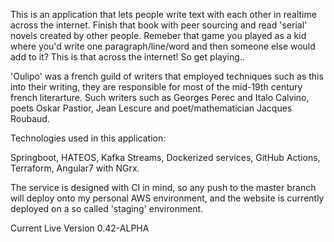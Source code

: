 This is an application that lets people write text with each other in realtime across the internet. Finish that book with peer sourcing and read 'serial' novels created by other people. Remeber that game you played as a kid where you'd write one paragraph/line/word and then someone else would add to it? This is that across the internet! So get playing..

'Oulipo' was a french guild of writers that employed techniques such as this into their writing, they are responsible for most of the mid-19th century french literarture. Such writers such as Georges Perec and Italo Calvino, poets Oskar Pastior, Jean Lescure and poet/mathematician Jacques Roubaud. 

Technologies used in this application:

Springboot, HATEOS, Kafka Streams, Dockerized services, GitHub Actions, Terraform, Angular7 with NGrx.

The service is designed with CI in mind, so any push to the master branch will deploy onto my personal AWS environment, and the website is currently deployed on a so called 'staging' environment.

Current Live Version 0.42-ALPHA
